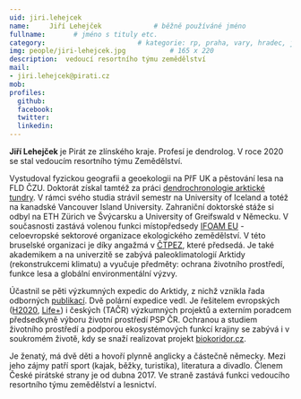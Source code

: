 ```yaml
---
uid: jiri.lehejcek
name:     Jiří Lehejček      		# běžně používáné jméno
fullname:  		# jméno s tituly etc.
category:                 		# kategorie: rp, praha, vary, hradec, jmk, senat
img: people/jiri-lehejcek.jpg           # 165 x 220
description:  vedoucí resortního týmu zemědělství
mail:
- jiri.lehejcek@pirati.cz
mob:
profiles:
  github:
  facebook: 
  twitter:
  linkedin:
---
```


**Jiří Lehejček** je Pirát ze zlínského kraje. Profesí je dendrolog. V roce 2020 se stal vedoucím resortního týmu Zemědělství.

Vystudoval fyzickou geografii a geoekologii na PřF UK a pěstování lesa na FLD ČZU. Doktorát získal tamtéž za práci [dendrochronologie arktické tundry](http://invenio.nusl.cz/record/261417?ln=cs). V rámci svého studia strávil semestr na University of Iceland a totéž na kanadské Vancouver Island University. Zahraniční doktorské stáže si odbyl na ETH Zürich ve Švýcarsku a University of Greifswald v Německu.
V současnosti zastává volenou funkci místopředsedy [IFOAM EU](https://www.ifoam-eu.org/en/about-us/board-members) - celoevropské sektorové organizace ekologického zemědělství. V této bruselské organizaci je díky angažmá v [ČTPEZ](https://www.ctpez.cz/), které předsedá. Je také akademikem a na univerzitě se zabývá paleoklimatologií Arktidy (rekonstrukcemi klimatu) a vyučuje předměty: ochrana životního prostředí, funkce lesa a globální environmentální výzvy.

Účastnil se pěti výzkumných expedic do Arktidy, z nichž vznikla řada odborných [publikací](https://www.researchgate.net/profile/Jiri_Lehejcek). Dvě polární expedice vedl. Je řešitelem evropských ([H2020](https://www.nextfood-project.eu/), [Life+](http://www.ochranaprirody.cz/pece-o-prirodu-a-krajinu/programy-eu/life/ze-zivota-hmyzu/)) i českých (TAČR) výzkumných projektů a externím poradcem předsedkyně výboru životní prostředí PSP ČR. Ochranou a studiem životního prostředí a podporou ekosystémových funkcí krajiny se zabývá i v soukromém životě, kdy se snaží realizovat projekt [biokoridor.cz](http://www.envipor.cz/biokoridorcz.html).

Je ženatý, má dvě děti a hovoří plynně anglicky a částečně německy. Mezi jeho zájmy patří sport (kajak, běžky, turistika), literatura a divadlo.
Členem České pirátské strany je od dubna 2017. Ve straně zastává funkci vedoucího resortního týmu zemědělství a lesnictví.

